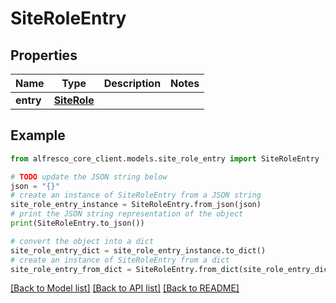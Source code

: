 # SiteRoleEntry


## Properties

Name | Type | Description | Notes
------------ | ------------- | ------------- | -------------
**entry** | [**SiteRole**](SiteRole.md) |  | 

## Example

```python
from alfresco_core_client.models.site_role_entry import SiteRoleEntry

# TODO update the JSON string below
json = "{}"
# create an instance of SiteRoleEntry from a JSON string
site_role_entry_instance = SiteRoleEntry.from_json(json)
# print the JSON string representation of the object
print(SiteRoleEntry.to_json())

# convert the object into a dict
site_role_entry_dict = site_role_entry_instance.to_dict()
# create an instance of SiteRoleEntry from a dict
site_role_entry_from_dict = SiteRoleEntry.from_dict(site_role_entry_dict)
```
[[Back to Model list]](../README.md#documentation-for-models) [[Back to API list]](../README.md#documentation-for-api-endpoints) [[Back to README]](../README.md)


